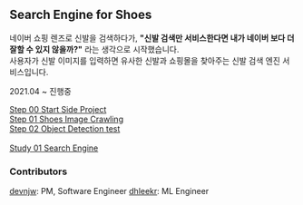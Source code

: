 ## Search Engine for Shoes
네이버 쇼핑 렌즈로 신발을 검색하다가, **"신발 검색만 서비스한다면 내가 네이버 보다 더 잘할 수 있지 않을까?"** 라는 생각으로 시작했습니다.<br>
사용자가 신발 이미지를 입력하면 유사한 신발과 쇼핑몰을 찾아주는 신발 검색 엔진 서비스입니다.<br>

2021.04 ~ 진행중

[Step 00 Start Side Project](https://mapadubak.tistory.com/109)<br>
[Step 01 Shoes Image Crawling](https://mapadubak.tistory.com/110)<br>
[Step 02 Object Detection test](https://mapadubak.tistory.com/113)<br>
<br>
[Study 01 Search Engine](https://mapadubak.tistory.com/116)<br>

### Contributors
[devnjw](https://github.com/devnjw): PM, Software Engineer
[dhleekr](https://github.com/dhleekr): ML Engineer
